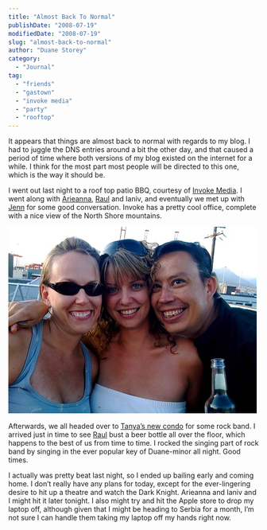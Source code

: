 ```yaml
---
title: "Almost Back To Normal"
publishDate: "2008-07-19"
modifiedDate: "2008-07-19"
slug: "almost-back-to-normal"
author: "Duane Storey"
category:
  - "Journal"
tag:
  - "friends"
  - "gastown"
  - "invoke media"
  - "party"
  - "rooftop"
---
```


It appears that things are almost back to normal with regards to my blog. I had to juggle the DNS entries around a bit the other day, and that caused a period of time where both versions of my blog existed on the internet for a while. I think for the most part most people will be directed to this one, which is the way it should be.

I went out last night to a roof top patio BBQ, courtesy of [Invoke Media](http://www.invokemedia.com/). I went along with [Arieanna](http://www.blogaholics.ca), [Raul](http://hummingbird604.com) and Ianiv, and eventually we met up with [Jenn](http://www.lowtherrinserepeat.com/) for some good conversation. Invoke has a pretty cool office, complete with a nice view of the North Shore mountains.

[![](_images/almost-back-to-normal-1.jpg)](http://www.flickr.com/photos/duanestorey/2682296213/in/photostream/)

Afterwards, we all headed over to [Tanya’s new condo](http://netchick.ca) for some rock band. I arrived just in time to see [Raul](http://hummingbird604.com) bust a beer bottle all over the floor, which happens to the best of us from time to time. I rocked the singing part of rock band by singing in the ever popular key of Duane-minor all night. Good times.

I actually was pretty beat last night, so I ended up bailing early and coming home. I don’t really have any plans for today, except for the ever-lingering desire to hit up a theatre and watch the Dark Knight. Arieanna and Ianiv and I might hit it later tonight. I also might try and hit the Apple store to drop my laptop off, although given that I might be heading to Serbia for a month, I’m not sure I can handle them taking my laptop off my hands right now.